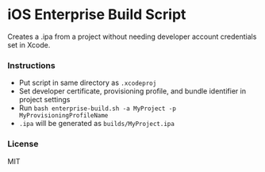 # iOS Enterprise Build Script
Creates a .ipa from a project without needing developer account credentials set in Xcode.

### Instructions
- Put script in same directory as `.xcodeproj`
- Set developer certificate, provisioning profile, and bundle identifier in project settings
- Run `bash enterprise-build.sh -a MyProject -p MyProvisioningProfileName`
- `.ipa` will be generated as `builds/MyProject.ipa`

### License
MIT


